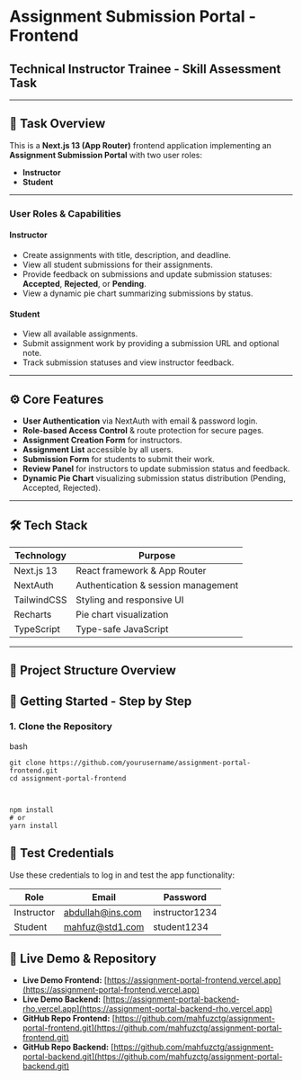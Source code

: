 # Assignment Submission Portal - Frontend

## Technical Instructor Trainee - Skill Assessment Task

---

## 🔎 Task Overview

This is a **Next.js 13 (App Router)** frontend application implementing an **Assignment Submission Portal** with two user roles:

- **Instructor**  
- **Student**

---

### User Roles & Capabilities

#### Instructor

- Create assignments with title, description, and deadline.
- View all student submissions for their assignments.
- Provide feedback on submissions and update submission statuses: **Accepted**, **Rejected**, or **Pending**.
- View a dynamic pie chart summarizing submissions by status.

#### Student

- View all available assignments.
- Submit assignment work by providing a submission URL and optional note.
- Track submission statuses and view instructor feedback.

---

## ⚙️ Core Features

- **User Authentication** via NextAuth with email & password login.
- **Role-based Access Control** & route protection for secure pages.
- **Assignment Creation Form** for instructors.
- **Assignment List** accessible by all users.
- **Submission Form** for students to submit their work.
- **Review Panel** for instructors to update submission status and feedback.
- **Dynamic Pie Chart** visualizing submission status distribution (Pending, Accepted, Rejected).

---

## 🛠️ Tech Stack

| Technology     | Purpose                                    |
| -------------- | ------------------------------------------|
| Next.js 13     | React framework & App Router               |
| NextAuth       | Authentication & session management        |
| TailwindCSS    | Styling and responsive UI                   |
| Recharts       | Pie chart visualization                      |
| TypeScript    | Type-safe JavaScript                         |

---

## 📁 Project Structure Overview




## 🚀 Getting Started - Step by Step

### 1. Clone the Repository

bash

```
git clone https://github.com/yourusername/assignment-portal-frontend.git
cd assignment-portal-frontend



npm install
# or
yarn install

```

## 🔐 Test Credentials

Use these credentials to log in and test the app functionality:

| Role       | Email                | Password     |
|------------|----------------------|--------------|
| Instructor | abdullah@ins.com | instructor1234  |
| Student    | mahfuz@std1.com    | student1234  |




## 🔗 Live Demo & Repository

- **Live Demo Frontend:** [https://assignment-portal-frontend.vercel.app](https://assignment-portal-frontend.vercel.app)  
- **Live Demo Backend:** [https://assignment-portal-backend-rho.vercel.app](https://assignment-portal-backend-rho.vercel.app)  
- **GitHub Repo Frontend:** [https://github.com/mahfuzctg/assignment-portal-frontend.git](https://github.com/mahfuzctg/assignment-portal-frontend.git)
- **GitHub Repo Backend:** [https://github.com/mahfuzctg/assignment-portal-backend.git](https://github.com/mahfuzctg/assignment-portal-backend.git)
